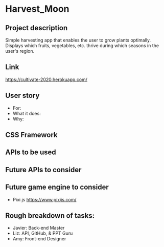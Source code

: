 # Harvest_Moon
## Project description 
Simple harvesting app that enables the user to grow plants optimally. Displays which fruits, vegetables, etc. thrive during which seasons in the user's region. 
## Link
https://cultivate-2020.herokuapp.com/
## User story
* For: 
* What it does: 
* Why: 
## CSS Framework
## APIs to be used
## Future APIs to consider
## Future game engine to consider
* Pixi.js https://www.pixijs.com/
## Rough breakdown of tasks:
* Javier: Back-end Master
* Liz: API, GitHub, & PPT Guru
* Amy: Front-end Designer
